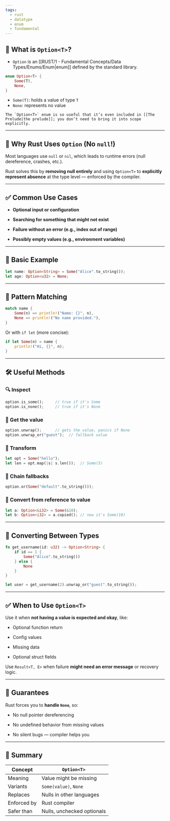 ```yaml
---
tags:
  - rust
  - datatype
  - enum
  - fundamental
---
```


## 🧱 What is `Option<T>`?

- `Option` is an [[RUST/1 - Fundamental Concepts/Data Types/Enums/Enum|enum]] defined by the standard library.

```rust
enum Option<T> {
    Some(T),
    None,
}
```

- `Some(T)`: holds a value of type `T`
- `None`: represents no value

```ad-note
The `Option<T>` enum is so useful that it’s even included in [[The Prelude|the prelude]]; you don’t need to bring it into scope explicitly.
```

---

## 🚫 Why Rust Uses `Option` (No `null`!)

Most languages use `null` or `nil`, which leads to runtime errors (null dereference, crashes, etc.).

Rust solves this by **removing null entirely** and using `Option<T>` to **explicitly represent absence** at the type level — enforced by the compiler.

---

## ✅ Common Use Cases

- **Optional input or configuration**
    
- **Searching for something that might not exist**
    
- **Failure without an error (e.g., index out of range)**
    
- **Possibly empty values (e.g., environment variables)**
    

---

## 📌 Basic Example

```rust
let name: Option<String> = Some("Alice".to_string());
let age: Option<u32> = None;
```

---

## 🧠 Pattern Matching

```rust
match name {
    Some(n) => println!("Name: {}", n),
    None => println!("No name provided."),
}
```

Or with `if let` (more concise):

```rust
if let Some(n) = name {
    println!("Hi, {}", n);
}
```

---

## 🛠 Useful Methods

### 🔍 Inspect

```rust
option.is_some();     // true if it's Some
option.is_none();     // true if it's None
```

### 🧱 Get the value

```rust
option.unwrap();      // gets the value, panics if None
option.unwrap_or("guest");  // fallback value
```

### 🔄 Transform

```rust
let opt = Some("hello");
let len = opt.map(|s| s.len());  // Some(5)
```

### 🔄 Chain fallbacks

```rust
option.or(Some("default".to_string()));
```

### 🔄 Convert  from reference to value

```rust
let a: Option<&i32> = Some(&10);
let b: Option<i32> = a.copied(); // now it's Some(10)
```

---

## 🔁 Converting Between Types

```rust
fn get_username(id: u32) -> Option<String> {
    if id == 1 {
        Some("Alice".to_string())
    } else {
        None
    }
}

let user = get_username(2).unwrap_or("guest".to_string());
```

---

## ✅ When to Use `Option<T>`

Use it when **not having a value is expected and okay**, like:

- Optional function return
    
- Config values
    
- Missing data
    
- Optional struct fields
    

Use `Result<T, E>` when failure **might need an error message** or recovery logic.

---

## 🔐 Guarantees

Rust forces you to **handle `None`**, so:

- No null pointer dereferencing
    
- No undefined behavior from missing values
    
- No silent bugs — compiler helps you
    

---

## 🧠 Summary

|Concept|`Option<T>`|
|---|---|
|Meaning|Value might be missing|
|Variants|`Some(value)`, `None`|
|Replaces|Nulls in other languages|
|Enforced by|Rust compiler|
|Safer than|Nulls, unchecked optionals|
